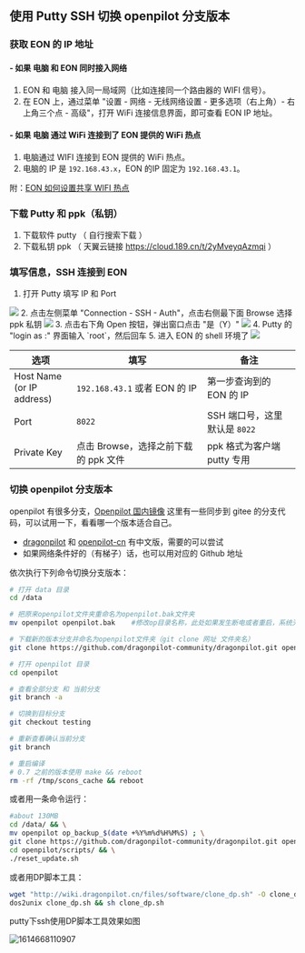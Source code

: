 ## 使用 Putty SSH 切换 openpilot 分支版本

### 获取 EON 的 IP 地址

#### \- 如果 电脑 和 EON 同时接入网络

1. EON 和 电脑 接入同一局域网（比如连接同一个路由器的 WIFI 信号）。
2. 在 EON 上，通过菜单 "设置 - 网络 - 无线网络设置 - 更多选项（右上角）- 右上角三个点 - 高级"，打开 WiFi 连接信息界面，即可查看 EON IP 地址。


#### \- 如果 电脑 通过 WiFi 连接到了 EON 提供的 WiFi 热点

1. 电脑通过 WIFI 连接到 EON 提供的 WiFi 热点。
2. 电脑的 IP 是 `192.168.43.x`，EON 的IP 固定为 `192.168.43.1`。

附：[EON 如何设置共享 WIFI 热点](how_to_connect_openpilot_via_iphone.md)


### 下载 Putty 和 ppk（私钥）

1. 下载软件 putty （ 自行搜索下载 ）
2. 下载私钥 ppk （ 天翼云链接 https://cloud.189.cn/t/2yMveyqAzmqi ）

### 填写信息，SSH 连接到 EON

1. 打开 Putty 填写 IP 和 Port
<img src="/files/putty_1.png" class="max-h-400">
2. 点击左侧菜单 "Connection - SSH - Auth"，点击右侧最下面 Browse 选择 ppk 私钥
<img src="/files/putty_2.png" class="max-h-400">
3. 点击右下角 Open 按钮，弹出窗口点击 "是（Y）"
<img src="/files/putty_3.png" class="max-h-300">
4. Putty 的 "login as :" 界面输入 `root`，然后回车
5. 进入 EON 的 shell 环境了
<img src="/files/putty_4.png" class="max-h-300">

选项|填写|备注
-|-|-
Host Name<br>(or IP address)| `192.168.43.1` 或者 EON 的 IP| 第一步查询到的 EON 的 IP
Port| `8022`|SSH 端口号，这里默认是 `8022`
Private Key| 点击 Browse，选择之前下载的 ppk 文件 |ppk 格式为客户端 putty 专用


### 切换 openpilot 分支版本

openpilot 有很多分支，[Openpilot 国内镜像](/mirror.md) 这里有一些同步到 gitee 的分支代码，可以试用一下，看看哪一个版本适合自己。

* [dragonpilot](https://gitee.com/afaaa/dragonpilot) 和 [openpilot-cn](https://gitee.com/afaaa/openpilot-cn) 有中文版，需要的可以尝试
* 如果网络条件好的（有梯子）话，也可以用对应的 Github 地址

依次执行下列命令切换分支版本：
```bash
# 打开 data 目录
cd /data

# 把原来openpilot文件夹重命名为openpilot.bak文件夹
mv openpilot openpilot.bak    #修改op目录名称，此处如果发生断电或者重启，系统无法正常加载（修改前请务必记住，当前的EON的ip地址，否则无法重新连接，继续后面的步骤）

# 下载新的版本分支并命名为openpilot文件夹（git clone 网址 文件夹名）
git clone https://github.com/dragonpilot-community/dragonpilot.git openpilot -b devel-i18n

# 打开 openpilot 目录
cd openpilot

# 查看全部分支 和 当前分支
git branch -a

# 切换到目标分支
git checkout testing

# 重新查看确认当前分支
git branch

# 重启编译
# 0.7 之前的版本使用 make && reboot
rm -rf /tmp/scons_cache && reboot
```

或者用一条命令运行：

```bash
#about 130MB
cd /data/ && \
mv openpilot op_backup_$(date +%Y%m%d%H%M%S) ; \
git clone https://github.com/dragonpilot-community/dragonpilot.git openpilot -b devel-i18n --single-branch --depth=1 && \
cd openpilot/scripts/ && \
./reset_update.sh
```

或者用DP脚本工具：

```bash
wget "http://wiki.dragonpilot.cn/files/software/clone_dp.sh" -O clone_dp.sh && \
dos2unix clone_dp.sh && sh clone_dp.sh
```
putty下ssh使用DP脚本工具效果如图

![1614668110907](../files/how_to_change_openpilot_fork_via_ui/1614668110907.png)

